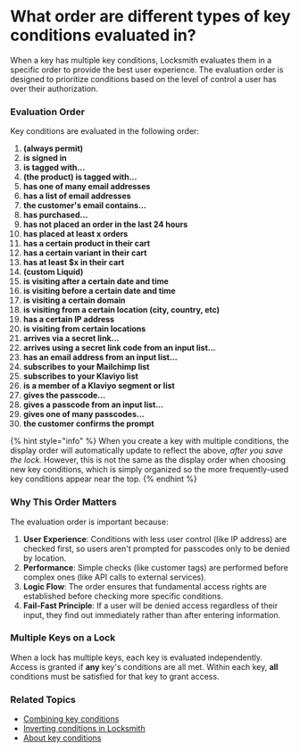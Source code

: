 # What order are different types of key conditions evaluated in?

When a key has multiple key conditions, Locksmith evaluates them in a specific order to provide the best user experience. The evaluation order is designed to prioritize conditions based on the level of control a user has over their authorization.

### Evaluation Order

Key conditions are evaluated in the following order:

1. **(always permit)**
2. **is signed in**
3. **is tagged with...**
4. **(the product) is tagged with...**
5. **has one of many email addresses**
6. **has a list of email addresses**
7. **the customer's email contains...**
8. **has purchased...**
9. **has not placed an order in the last 24 hours**
10. **has placed at least x orders**
11. **has a certain product in their cart**
12. **has a certain variant in their cart**
13. **has at least $x in their cart**
14. **(custom Liquid)**
15. **is visiting after a certain date and time**
16. **is visiting before a certain date and time**
17. **is visiting a certain domain**
18. **is visiting from a certain location (city, country, etc)**
19. **has a certain IP address**
20. **is visiting from certain locations**
21. **arrives via a secret link...**
22. **arrives using a secret link code from an input list...**
23. **has an email address from an input list...**
24. **subscribes to your Mailchimp list**
25. **subscribes to your Klaviyo list**
26. **is a member of a Klaviyo segment or list**
27. **gives the passcode...**
28. **gives a passcode from an input list...**
29. **gives one of many passcodes...**
30. **the customer confirms the prompt**

{% hint style="info" %}
When you create a key with multiple conditions, the display order will automatically update to reflect the above, _after you save the lock._ However, this is not the same as the display order when choosing new key conditions, which is simply organized so the more frequently-used key conditions appear near the top.
{% endhint %}

### Why This Order Matters

The evaluation order is important because:

1. **User Experience**: Conditions with less user control (like IP address) are checked first, so users aren't prompted for passcodes only to be denied by location.
2. **Performance**: Simple checks (like customer tags) are performed before complex ones (like API calls to external services).
3. **Logic Flow**: The order ensures that fundamental access rights are established before checking more specific conditions.
4. **Fail-Fast Principle**: If a user will be denied access regardless of their input, they find out immediately rather than after entering information.

### Multiple Keys on a Lock

When a lock has multiple keys, each key is evaluated independently. Access is granted if **any** key's conditions are all met. Within each key, **all** conditions must be satisfied for that key to grant access.&#x20;

### Related Topics

* [Combining key conditions](../keys/more/combining-key-conditions.md)
* [Inverting conditions in Locksmith](../keys/more/inverting-conditions-in-locksmith.md)
* [About key conditions](../keys/about-key-conditions.md)
